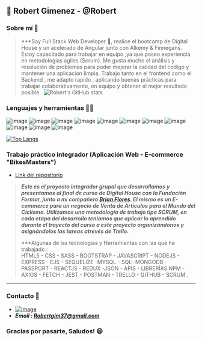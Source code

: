 ## :wave: Robert Gimenez - @Robert

### Sobre mí :page_with_curl:
>***Soy Full Stack Web Developer 🚀, realice el bootcamp de Digital House y un acelerado de Angular junto con Alkemy & Finnegans.
> Estoy capacitado para trabajar en equipo ,ya que poseo experiencia en metodologias agiles (Scrum).
>Me gusta mucho el análisis y resolución de problemas para poder mejorar la calidad del codigo y mantener una aplicacion limpia.
>Trabajo tanto en el frontend como el Backend , me adapto rapido , aplicando buenas prácticas para trabajar colaborativamente, en equipo y
> obtener el mejor resultado posible .
![Robert's GitHub stats](https://github-readme-stats.vercel.app/api?username=ROBERT-Gimenez&show_icons=true&theme=tokyonight&locale=es)

### Lenguajes y herramientas :technologist:
![image](https://img.shields.io/badge/Visual_Studio_Code-0078D4?style=for-the-badge&logo=visual%20studio%20code&logoColor=white)
![image](https://img.shields.io/badge/HTML5-E34F26?style=for-the-badge&logo=html5&logoColor=white)
![image](https://img.shields.io/badge/CSS3-1572B6?style=for-the-badge&logo=css3&logoColor=white)
![image](https://img.shields.io/badge/JavaScript-323330?style=for-the-badge&logo=javascript&logoColor=F7DF1E)
![image](https://img.shields.io/badge/Node.js-339933?style=for-the-badge&logo=nodedotjs&logoColor=white)
![image](https://img.shields.io/badge/Express.js-000000?style=for-the-badge&logo=express&logoColor=white)
![image](https://img.shields.io/badge/Sequelize-52B0E7?style=for-the-badge&logo=Sequelize&logoColor=white)
![image](https://img.shields.io/badge/MySQL-005C84?style=for-the-badge&logo=mysql&logoColor=white)
![image](https://img.shields.io/badge/Postman-FF6C37?style=for-the-badge&logo=Postman&logoColor=white)
![image](https://img.shields.io/badge/React-20232A?style=for-the-badge&logo=react&logoColor=61DAFB)
![image](https://img.shields.io/badge/typescript-%23007ACC.svg?style=for-the-badge&logo=typescript&logoColor=white)


[![Top Langs](https://github-readme-stats.vercel.app/api/top-langs/?username=ROBERT-Gimenez&layout=compact&theme=tokyonight&locale=es)](https://github.com/ROBERT-Gimenez/github-readme-stats)

### Trabajo práctico integrador (Aplicación Web - E-commerce "BikesMasters")
- [Link del repositorio](https://github.com/BrianFloresOk/grupo_11_bikesmasters)
> ***Este es el proyecto integrador grupal que desarrollamos y presentamos al final de curso de Digital House con la Fundación Formar, junto a mi compañero
> [Brian Flores](https://github.com/BrianFloresOk).
> El mismo es un E-commerce para un negocio de Venta de Articulos para el Mundo del Ciclismo. Utilizamos una metodología de trabajo tipo SCRUM, en cada etapa del desarrollo teníamos
> que aplicar lo aprendido durante el trayecto del curso a este proyecto organizándonos y asignándolos las tareas atrevés de Trello.***
> 
> ***Algunas de las tecnologías y Herramientas con las que he trabajado :  
> HTML5 - CSS - SASS - BOOTSTRAP - JAVASCRIPT - NODEJS - EXPRESS - EJS - SEQUELIZE -MYSQL - SQL- MONGODB - PASSPORT - REACTJS - REDUX -JSON - APIS - LIBRERÍAS NPM - AXIOS - FETCH - JEST - POSTMAN - TRELLO - GITHUB - SCRUM .
  ***



### Contacto :postbox:
- [![image](https://img.shields.io/badge/LinkedIn-0077B5?style=for-the-badge&logo=linkedin&logoColor=white)](https://www.linkedin.com/in/robert-gimenez-32b87b229/)
- ***Email : Robertgim37@gmail.com***

### Gracias por pasarte, Saludos! :smile:
